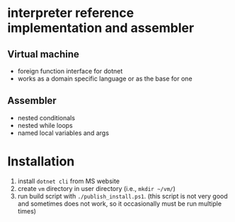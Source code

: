 # interpreter reference implementation and assembler

## Virtual machine
- foreign function interface for dotnet
- works as a domain specific language or as the base for one

## Assembler
- nested conditionals
- nested while loops
- named local variables and args

# Installation
1. install `dotnet cli` from MS website
2. create `vm` directory in user directory (i.e., `mkdir ~/vm/`)
3. run build script with `./publish_install.ps1`. (this script is not very good and sometimes does not work, so it occasionally must be run multiple times)